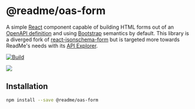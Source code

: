# @readme/oas-form

A simple [React](http://facebook.github.io/react/) component capable of building HTML forms out of an [OpenAPI definition](https://www.openapis.org/) and using [Bootstrap](http://getbootstrap.com/) semantics by default. This library is a diverged fork of [react-jsonschema-form](https://github.com/rjsf-team/react-jsonschema-form) but is targeted more towards ReadMe's needs with its [API Explorer](https://www.npmjs.com/package/@readme/api-explorer).

[![Build](https://github.com/readmeio/api-explorer/workflows/CI/badge.svg)](https://github.com/readmeio/api-explorer/tree/main/packages/oas-form)

[![](https://d3vv6lp55qjaqc.cloudfront.net/items/1M3C3j0I0s0j3T362344/Untitled-2.png)](https://readme.io)

## Installation

```sh
npm install --save @readme/oas-form
```


